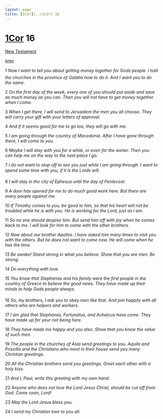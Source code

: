 ```yaml
---
layout: page
title: [1Cor](../1cor) 16
---
```


# [1Cor](../1cor) 16

[New Testament](/new-testament)


[prev](1cor-15.html)

1 _Now I want to tell you about getting money together for Gods people. I told the churches in the province of Galatia how to do it. And I want you to do the same._

2 _On the first day of the week, every one of you should put aside and save as much money as you can. Then you will not have to get money together when I come._

3 _When I get there, I will send to Jerusalem the men you all choose. They will carry your gift with your letters of approval._

4 _And if it seems good for me to go too, they will go with me._

5 _I am going through the country of Macedonia. After I have gone through there, I will come to you._

6 _Maybe I will stay with you for a while, or even for the winter. Then you can help me on the way to the next place I go._

7 _I do not want to stop off to see you just while I am going through. I want to spend some time with you, if it is the Lords will._

8 _I will stay in the city of Ephesus until the day of Pentecost._

9 _A door has opened for me to do much good work here. But there are many people against me._

10 _If Timothy comes to you, be good to him, so that his heart will not be troubled while he is with you. He is working for the Lord, just as I am._

11 _So no one should despise him. But send him off with joy when he comes back to me. I will look for him to come with the other brothers._

12 _Now about our brother Apollos. I have asked him many times to visit you with the others.  But he does not want to come now. He will come when he has the time._

13 _Be awake! Stand strong in what you believe. Show that you are men. Be strong._

14 _Do everything with love._

15 _You know that Stephanas and his family were the first people in the country of Greece to believe the good news. They have made up their minds to help Gods people always._

16 _So, my brothers, I ask you to obey men like that. And join happily with all others who are helpers and workers._

17 _I am glad that Stephanas, Fortunatus, and Achaicus have come. They have made up for your not being here._

18 _They have made me happy and you also. Show that you know the value of such men._

19 _The people in the churches of Asia send greetings to you. Aquila and Priscilla and the Christians who meet in their house send you many Christian greetings._

20 _All the Christian brothers send you greetings. Greet each other with a holy kiss._

21 _And I, Paul, write this greeting with my own hand._

22 _Anyone who does not love the Lord Jesus Christ, should be cut off from God. Come soon, Lord!_

23 _May the Lord Jesus bless you._

24 _I send my Christian love to you all._

